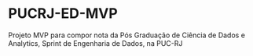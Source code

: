 # PUCRJ-ED-MVP
Projeto MVP para compor nota da Pós Graduação de Ciência de Dados e Analytics, Sprint de Engenharia de Dados, na PUC-RJ
